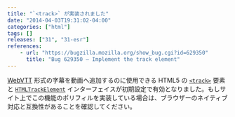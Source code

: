 ```yaml
---
title: "`<track>` が実装されました"
date: "2014-04-03T19:31:02-04:00"
categories: ["html"]
tags: []
releases: ["31", "31-esr"]
references:
    - url: "https://bugzilla.mozilla.org/show_bug.cgi?id=629350"
      title: "Bug 629350 – Implement the track element"
---
```

[WebVTT](https://developer.mozilla.org/docs/HTML/WebVTT) 形式の字幕を動画へ追加するのに使用できる HTML5 の [`<track>`](https://developer.mozilla.org/docs/Web/HTML/Element/track) 要素と [`HTMLTrackElement`](https://developer.mozilla.org/docs/Web/API/HTMLTrackElement) インターフェイスが初期設定で有効となりました。もしサイト上でこの機能のポリフィルを実装している場合は、ブラウザーのネイティブ対応と互換性があることを確認してください。
